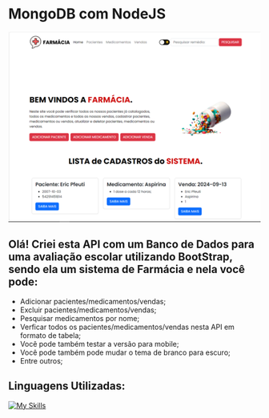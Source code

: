 # MongoDB com NodeJS

<img src="public/images/Capture.PNG">

## Olá! Criei esta API com um Banco de Dados para uma avaliação escolar utilizando BootStrap, sendo ela um sistema de Farmácia e nela você pode:<br/>
- Adicionar pacientes/medicamentos/vendas;<br/>
- Excluir pacientes/medicamentos/vendas;<br/>
- Pesquisar medicamentos por nome;<br/>
- Verficar todos os pacientes/medicamentos/vendas nesta API em formato de tabela;<br/>
- Você pode também testar a versão para mobile;<br/>
- Você pode também pode mudar o tema de branco para escuro;<br/>
- Entre outros;<br/>

## Linguagens Utilizadas:
[![My Skills](https://skillicons.dev/icons?i=html,css,js,nodejs,mongo)](https://skillicons.dev)

